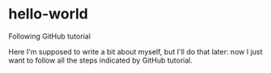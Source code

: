 # hello-world
Following GitHub tutorial

Here I'm supposed to write a bit about myself, but I'll do that later: now I just want to follow all the steps indicated by GitHub tutorial.
